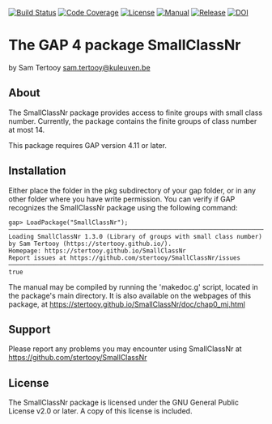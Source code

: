 [![Build Status](https://github.com/sTertooy/SmallClassNr/actions/workflows/CI.yml/badge.svg)](https://github.com/stertooy/SmallClassNr/actions/workflows/CI.yml?query=branch%3Amain)
[![Code Coverage](https://codecov.io/gh/stertooy/SmallClassNr/branch/main/graph/badge.svg)](https://codecov.io/gh/stertooy/SmallClassNr)
[![License](https://img.shields.io/badge/license-GPLv2%2B-blue.svg)](https://www.gnu.org/licenses/old-licenses/gpl-2.0.en.html)
[![Manual](https://img.shields.io/badge/docs-html-blue)](https://stertooy.github.io/SmallClassNr/doc/chap0_mj.html)
[![Release](https://img.shields.io/github/release/stertooy/smallclassnr.svg)](https://github.com/stertooy/smallclassnr/releases)
[![DOI](https://img.shields.io/badge/DOI-10/nvzr-blue)](https://doi.org/10/nvzr)

The GAP 4 package SmallClassNr
====================================

by Sam Tertooy <sam.tertooy@kuleuven.be>



About
------------

The SmallClassNr package provides access to finite groups with small class
number. Currently, the package contains the finite groups of class number at
most 14.

This package requires GAP version 4.11 or later.



Installation
------------

Either place the folder in the pkg subdirectory of your gap folder, or in any
other folder where you have write permission. You can verify if GAP recognizes
the SmallClassNr package using the following command:

    gap> LoadPackage("SmallClassNr");
    ─────────────────────────────────────────────────────────────────────────────
    Loading SmallClassNr 1.3.0 (Library of groups with small class number)
    by Sam Tertooy (https://stertooy.github.io/).
    Homepage: https://stertooy.github.io/SmallClassNr
    Report issues at https://github.com/stertooy/SmallClassNr/issues
    ─────────────────────────────────────────────────────────────────────────────
    true

The manual may be compiled by running the 'makedoc.g' script, located in the
package's main directory.  It is also available on the webpages of this
package, at <https://stertooy.github.io/SmallClassNr/doc/chap0_mj.html>



Support
-------

Please report any problems you may encounter using SmallClassNr at
<https://github.com/stertooy/SmallClassNr>



License
-------

The SmallClassNr package is licensed under the GNU General Public License
v2.0 or later. A copy of this license is included.
